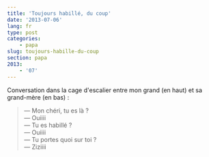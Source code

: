 ```yaml
---
title: 'Toujours habillé, du coup'
date: '2013-07-06'
lang: fr
type: post
categories:
    - papa
slug: toujours-habille-du-coup
section: papa
2013:
    - '07'
---
```


Conversation dans la cage d'escalier entre mon grand (en haut) et sa grand-mère (en bas) :

> — Mon chéri, tu es là ?  
> — Ouiiii  
> — Tu es habillé ?  
> — Ouiiii  
> — Tu portes quoi sur toi ?  
> — Ziziiii

